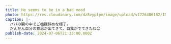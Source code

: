 ```yaml
---
title: He seems to be in a bad mood
photo: https://res.cloudinary.com/dz8vyplpm/image/upload/v1726406182/IMG_0170_elgasb.jpg
caption: |-
  パパの腕の中でご機嫌斜めな様子。
  だんだん自分の意思が出てきて、自我がでてきたね😊
publish-date: 2024-07-06T21:33:00.000Z
---
```

